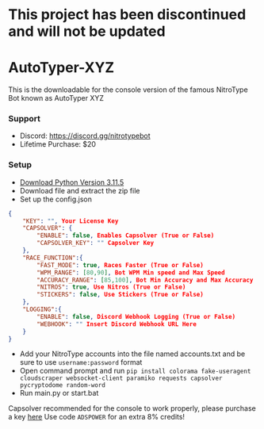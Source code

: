 # This project has been discontinued and will not be updated
# AutoTyper-XYZ
This is the downloadable for the console version of the famous NitroType Bot known as AutoTyper XYZ

### Support
- Discord: https://discord.gg/nitrotypebot
- Lifetime Purchase: $20

### Setup
- [Download Python Version 3.11.5](https://www.python.org/downloads/release/python-3115/)
- Download file and extract the zip file
- Set up the config.json
```json
{
    "KEY": "", Your License Key
    "CAPSOLVER": {
        "ENABLE": false, Enables Capsolver (True or False)
        "CAPSOLVER_KEY": "" Capsolver Key
    },
    "RACE_FUNCTION":{
        "FAST_MODE": true, Races Faster (True or False)
        "WPM_RANGE": [80,90], Bot WPM Min speed and Max Speed
        "ACCURACY_RANGE": [85,100], Bot Min Accuracy and Max Accuracy
        "NITROS": true, Use Nitros (True or False)
        "STICKERS": false, Use Stickers (True or False)
    },
    "LOGGING":{
        "ENABLE": false, Discord Webhook Logging (True or False)
        "WEBHOOK": "" Insert Discord Webhook URL Here 
    }
}
```
- Add your NitroType accounts into the file named accounts.txt and be sure to use `username:password` format
- Open command prompt and run `pip install colorama fake-useragent cloudscraper websocket-client paramiko requests capsolver pycryptodome random-word`
- Run main.py or start.bat

Capsolver recommended for the console to work properly, please purchase a key [here](https://dashboard.capsolver.com/passport/register?inviteCode=StGPg6LhBb5j)
Use code `ADSPOWER` for an extra 8% credits!
